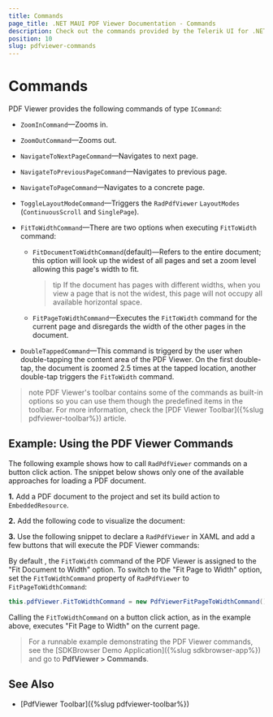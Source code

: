 ```yaml
---
title: Commands
page_title: .NET MAUI PDF Viewer Documentation - Commands
description: Check out the commands provided by the Telerik UI for .NET MAUI PDF Viewer control.
position: 10
slug: pdfviewer-commands
---
```


# Commands

PDF Viewer provides the following commands of type `ICommand`:

* `ZoomInCommand`&mdash;Zooms in.
* `ZoomOutCommand`&mdash;Zooms out.
* `NavigateToNextPageCommand`&mdash;Navigates to next page.
* `NavigateToPreviousPageCommand`&mdash;Navigates to previous page.
* `NavigateToPageCommand`&mdash;Navigates to a concrete page.
* `ToggleLayoutModeCommand`&mdash;Triggers the `RadPdfViewer` `LayoutModes` (`ContinuousScroll` and `SinglePage`).
* `FitToWidthCommand`&mdash;There are two options when executing `FitToWidth` command:
	* `FitDocumentToWidthCommand`(default)&mdash;Refers to the entire document; this option will look up the widest of all pages and set a zoom level allowing this page's width to fit. 
	
		>tip If the document has pages with different widths, when you view a page that is not the widest, this page will not occupy all available horizontal space.
		
	* `FitPageToWidthCommand`&mdash;Executes the `FitToWidth` command for the current page and disregards the width of the other pages in the document.

* `DoubleTappedCommand`&mdash;This command is triggerd by the user when double-tapping the content area of the PDF Viewer. On the first double-tap, the document is zoomed 2.5 times at the tapped location, another double-tap triggers the `FitToWidth` command.

>note PDF Viewer's toolbar contains some of the commands as built-in options so you can use them though the predefined items in the toolbar. For more information, check the [PDF Viewer Toolbar]({%slug pdfviewer-toolbar%}) article.

## Example: Using the PDF Viewer Commands

The following example shows how to call `RadPdfViewer` commands on a button click action. The snippet below shows only one of the available approaches for loading a PDF document.

**1.** Add a PDF document to the project and set its build action to `EmbeddedResource`.

**2.** Add the following code to visualize the document:

<snippet id='pdfviewer-commands'/>

**3.** Use the following snippet to declare a `RadPdfViewer` in XAML and add a few buttons that will execute the PDF Viewer commands:

<snippet id='pdfviewer-commands-xaml'/>


By default , the `FitToWidth` command of the PDF Viewer is assigned to the "Fit Document to Width" option. To switch to the "Fit Page to Width" option, set the `FitToWidthCommand` property of `RadPdfViewer` to `FitPageToWidthCommand`:
	
```C#	
this.pdfViewer.FitToWidthCommand = new PdfViewerFitPageToWidthCommand();
```

Calling the `FitToWidthCommand` on a button click action, as in the example above, executes "Fit Page to Width" on the current page.
 
> For a runnable example demonstrating the PDF Viewer commands, see the [SDKBrowser Demo Application]({%slug sdkbrowser-app%}) and go to **PdfViewer > Commands**.

## See Also

- [PdfViewer Toolbar]({%slug pdfviewer-toolbar%})

